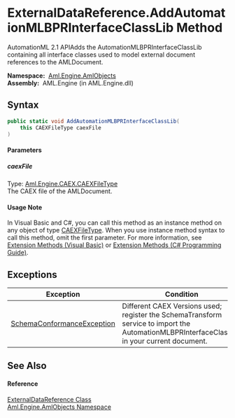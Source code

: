 ExternalDataReference.AddAutomationMLBPRInterfaceClassLib Method
================================================================
AutomationML 2.1 APIAdds the AutomationMLBPRInterfaceClassLib containing all interface classes used to model external document references to the AMLDocument.

  **Namespace:**  [Aml.Engine.AmlObjects][1]  
  **Assembly:**  AML.Engine (in AML.Engine.dll)

Syntax
------

```csharp
public static void AddAutomationMLBPRInterfaceClassLib(
	this CAEXFileType caexFile
)
```

#### Parameters

##### *caexFile*
Type: [Aml.Engine.CAEX.CAEXFileType][2]  
The CAEX file of the AMLDocument.

#### Usage Note
In Visual Basic and C#, you can call this method as an instance method on any object of type [CAEXFileType][2]. When you use instance method syntax to call this method, omit the first parameter. For more information, see [Extension Methods (Visual Basic)][3] or [Extension Methods (C# Programming Guide)][4].

Exceptions
----------

Exception                       | Condition                                                                                                                                   
------------------------------- | ------------------------------------------------------------------------------------------------------------------------------------------- 
[SchemaConformanceException][5] | Different CAEX Versions used; register the SchemaTransform service to import the AutomationMLBPRInterfaceClassLib in your current document. 


See Also
--------

#### Reference
[ExternalDataReference Class][6]  
[Aml.Engine.AmlObjects Namespace][1]  

[1]: ../README.md
[2]: ../../Aml.Engine.CAEX/CAEXFileType/README.md
[3]: https://docs.microsoft.com/dotnet/visual-basic/programming-guide/language-features/procedures/extension-methods
[4]: https://docs.microsoft.com/dotnet/csharp/programming-guide/classes-and-structs/extension-methods
[5]: ../../Aml.Engine.CAEX/SchemaConformanceException/README.md
[6]: README.md
[7]: https://www.automationml.org
[8]: ../../icons/logoShade.png